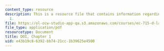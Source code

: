 ```yaml
---
content_type: resource
description: This is a resource file that contains information regarding DOI, chapter
  1.
file: https://ol-ocw-studio-app-qa.s3.amazonaws.com/courses/ec-715-d-lab-disseminating-innovations-for-the-common-good-spring-2007/e43b19c86392bb7421cc1b39625e4500_MITEC_715S07_lec2b.pdf
file_type: application/pdf
resourcetype: Document
title: DOI, Chapter 1
uid: e43b19c8-6392-bb74-21cc-1b39625e4500
---
```

